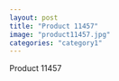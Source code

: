 ```yaml
---
layout: post
title: "Product 11457"
image: "product11457.jpg"
categories: "category1"
---
```

Product 11457
